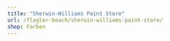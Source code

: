 ```yaml
---
title: "Sherwin-Williams Paint Store"
url: /flagler-beach/sherwin-williams-paint-store/
shop: Farben
---
```

